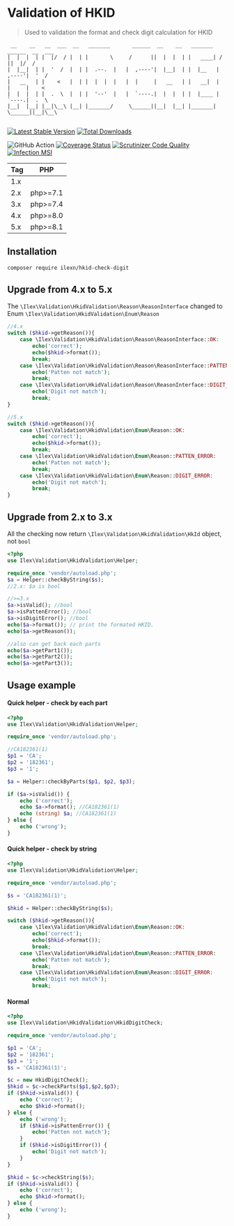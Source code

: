 # Validation of HKID
> Used to validation the format and check digit calculation for HKID 

```
 __    __   __  ___  __   _______       ______  __    __   _______   ______  __  ___
|  |  |  | |  |/  / |  | |       \     /      ||  |  |  | |   ____| /      ||  |/  /
|  |__|  | |  '  /  |  | |  .--.  |   |  ,----'|  |__|  | |  |__   |  ,----'|  '  / 
|   __   | |    <   |  | |  |  |  |   |  |     |   __   | |   __|  |  |     |    <  
|  |  |  | |  .  \  |  | |  '--'  |   |  `----.|  |  |  | |  |____ |  `----.|  .  \ 
|__|  |__| |__|\__\ |__| |_______/     \______||__|  |__| |_______| \______||__|\__\
                                                                                    
```

[![Latest Stable Version](https://poser.pugx.org/ilexn/hkid-check-digit/v/stable)](https://packagist.org/packages/ilexn/hkid-check-digit)
[![Total Downloads](https://poser.pugx.org/ilexn/hkid-check-digit/downloads)](https://packagist.org/packages/ilexn/hkid-check-digit)

![GitHub Action](https://github.com/iLexN/HKID-Check-Digit/workflows/CI%20Check/badge.svg?branch=5.x)
[![Coverage Status](https://coveralls.io/repos/github/iLexN/HKID-Check-Digit/badge.svg?branch=5.x)](https://coveralls.io/github/iLexN/HKID-Check-Digit?branch=5.x)
[![Scrutinizer Code Quality](https://scrutinizer-ci.com/g/iLexN/HKID-Check-Digit/badges/quality-score.png?b=5.x)](https://scrutinizer-ci.com/g/iLexN/HKID-Check-Digit/?branch=5.x)
[![Infection MSI](https://badge.stryker-mutator.io/github.com/iLexN/HKID-Check-Digit/5.x)](https://infection.github.io)

| Tag | PHP      |
|-----|----------|
| 1.x |          |
| 2.x | php>=7.1 |
| 3.x | php>=7.4 |
| 4.x | php>=8.0 |
| 5.x | php>=8.1 |

## Installation
```sh
composer require ilexn/hkid-check-digit
```

## Upgrade from 4.x to 5.x
The `\Ilex\Validation\HkidValidation\Reason\ReasonInterface` changed to Enum `\Ilex\Validation\HkidValidation\Enum\Reason`
```php
//4.x
switch ($hkid->getReason()){
    case \Ilex\Validation\HkidValidation\Reason\ReasonInterface::OK:
        echo('correct');
        echo($hkid->format());
        break;
    case \Ilex\Validation\HkidValidation\Reason\ReasonInterface::PATTEN_ERROR:
        echo('Patten not match');
        break;
    case \Ilex\Validation\HkidValidation\Reason\ReasonInterface::DIGIT_ERROR:
        echo('Digit not match');
        break;
}

//5.x
switch ($hkid->getReason()){
    case \Ilex\Validation\HkidValidation\Enum\Reason::OK:
        echo('correct');
        echo($hkid->format());
        break;
    case \Ilex\Validation\HkidValidation\Enum\Reason::PATTEN_ERROR:
        echo('Patten not match');
        break;
    case \Ilex\Validation\HkidValidation\Enum\Reason::DIGIT_ERROR:
        echo('Digit not match');
        break;
}
```

## Upgrade from 2.x to 3.x
All the checking now return `\Ilex\Validation\HkidValidation\HkId` object, not `bool`
```php
<?php
use Ilex\Validation\HkidValidation\Helper;

require_once 'vendor/autoload.php';
$a = Helper::checkByString($s);
//2.x: $a is bool

//>=3.x
$a->isValid(); //bool
$a->isPattenError(); //bool
$a->isDigitError(); //bool
echo($a->format()); // print the formated HKID.
echo($a->getReason());

//also can get back each parts
echo($a->getPart1());
echo($a->getPart2());
echo($a->getPart3());
```

## Usage example
#### Quick helper - check by each part
```php
<?php
use Ilex\Validation\HkidValidation\Helper;

require_once 'vendor/autoload.php';

//CA182361(1)
$p1 = 'CA';
$p2 = '182361';
$p3 = '1';

$a = Helper::checkByParts($p1, $p2, $p3);

if ($a->isValid()) {
    echo ('correct');
    echo $a->format(); //CA182361(1)
    echo (string) $a; //CA182361(1)
} else {
    echo ('wrong');
}
```
#### Quick helper - check by string
```php
<?php
use Ilex\Validation\HkidValidation\Helper;

require_once 'vendor/autoload.php';

$s = 'CA182361(1)';

$hkid = Helper::checkByString($s);

switch ($hkid->getReason()){
    case \Ilex\Validation\HkidValidation\Enum\Reason::OK:
        echo('correct');
        echo($hkid->format());
        break;
    case \Ilex\Validation\HkidValidation\Enum\Reason::PATTEN_ERROR:
        echo('Patten not match');
        break;
    case \Ilex\Validation\HkidValidation\Enum\Reason::DIGIT_ERROR:
        echo('Digit not match');
        break;
```
#### Normal 
```php
<?php
use Ilex\Validation\HkidValidation\HkidDigitCheck;

require_once 'vendor/autoload.php';

$p1 = 'CA';
$p2 = '182361';
$p3 = '1';
$s = 'CA182361(1)';

$c = new HkidDigitCheck();
$hkid = $c->checkParts($p1,$p2,$p3);
if ($hkid->isValid()) {
    echo ('correct');
    echo $hkid->format();
} else {
    echo ('wrong');
    if ($hkid->isPattenError()) {
        echo('Patten not match');
    }
    if ($hkid->isDigitError()) {
        echo('Digit not match');
    }
}

$hkid = $c->checkString($s);
if ($hkid->isValid()) {
    echo ('correct');
    echo $hkid->format();
} else {
    echo ('wrong');
}
```

